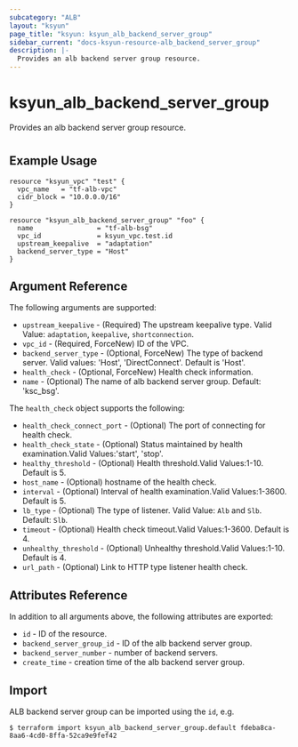 ```yaml
---
subcategory: "ALB"
layout: "ksyun"
page_title: "ksyun: ksyun_alb_backend_server_group"
sidebar_current: "docs-ksyun-resource-alb_backend_server_group"
description: |-
  Provides an alb backend server group resource.
---
```


# ksyun_alb_backend_server_group

Provides an alb backend server group resource.

#

## Example Usage

```hcl
resource "ksyun_vpc" "test" {
  vpc_name   = "tf-alb-vpc"
  cidr_block = "10.0.0.0/16"
}

resource "ksyun_alb_backend_server_group" "foo" {
  name                = "tf-alb-bsg"
  vpc_id              = ksyun_vpc.test.id
  upstream_keepalive  = "adaptation"
  backend_server_type = "Host"
}
```

## Argument Reference

The following arguments are supported:

* `upstream_keepalive` - (Required) The upstream keepalive type. Valid Value: `adaptation`, `keepalive`, `shortconnection`.
* `vpc_id` - (Required, ForceNew) ID of the VPC.
* `backend_server_type` - (Optional, ForceNew) The type of backend server. Valid values: 'Host', 'DirectConnect'. Default is 'Host'.
* `health_check` - (Optional, ForceNew) Health check information.
* `name` - (Optional) The name of alb backend server group. Default: 'ksc_bsg'.

The `health_check` object supports the following:

* `health_check_connect_port` - (Optional) The port of connecting for health check.
* `health_check_state` - (Optional) Status maintained by health examination.Valid Values:'start', 'stop'.
* `healthy_threshold` - (Optional) Health threshold.Valid Values:1-10. Default is 5.
* `host_name` - (Optional) hostname of the health check.
* `interval` - (Optional) Interval of health examination.Valid Values:1-3600. Default is 5.
* `lb_type` - (Optional) The type of listener. Valid Value: `Alb` and `Slb`. Default: `Slb`.
* `timeout` - (Optional) Health check timeout.Valid Values:1-3600. Default is 4.
* `unhealthy_threshold` - (Optional) Unhealthy threshold.Valid Values:1-10. Default is 4.
* `url_path` - (Optional) Link to HTTP type listener health check.

## Attributes Reference

In addition to all arguments above, the following attributes are exported:

* `id` - ID of the resource.
* `backend_server_group_id` - ID of the alb backend server group.
* `backend_server_number` - number of backend servers.
* `create_time` - creation time of the alb backend server group.


## Import

ALB backend server group can be imported using the `id`, e.g.

```
$ terraform import ksyun_alb_backend_server_group.default fdeba8ca-8aa6-4cd0-8ffa-52ca9e9fef42
```

